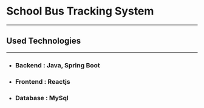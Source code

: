 # School Bus Tracking System
***
## Used Technologies
***
- ### Backend  :  Java, Spring Boot
- ### Frontend  :  Reactjs
- ### Database : MySql